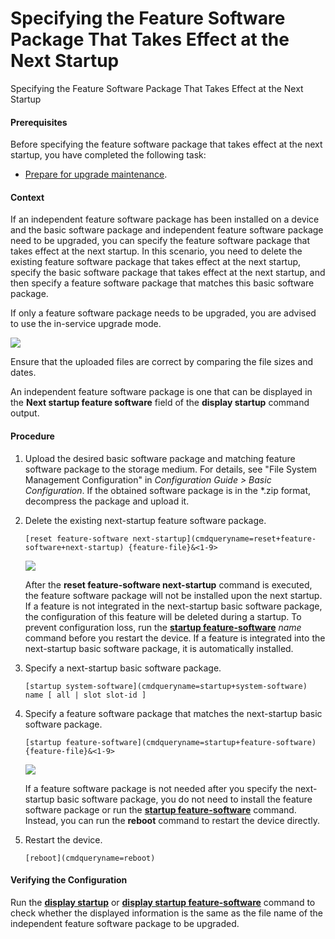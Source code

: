 Specifying the Feature Software Package That Takes Effect at the Next Startup
=============================================================================

Specifying the Feature Software Package That Takes Effect at the Next Startup

#### Prerequisites

Before specifying the feature software package that takes effect at the next startup, you have completed the following task:

* [Prepare for upgrade maintenance](gx_upgrade_cfg_0005.html).

#### Context

If an independent feature software package has been installed on a device and the basic software package and independent feature software package need to be upgraded, you can specify the feature software package that takes effect at the next startup. In this scenario, you need to delete the existing feature software package that takes effect at the next startup, specify the basic software package that takes effect at the next startup, and then specify a feature software package that matches this basic software package.

If only a feature software package needs to be upgraded, you are advised to use the in-service upgrade mode.

![](public_sys-resources/note_3.0-en-us.png) 

Ensure that the uploaded files are correct by comparing the file sizes and dates.

An independent feature software package is one that can be displayed in the **Next startup feature software** field of the **display startup** command output.



#### Procedure

1. Upload the desired basic software package and matching feature software package to the storage medium. For details, see "File System Management Configuration" in *Configuration Guide > Basic Configuration*. If the obtained software package is in the \*.zip format, decompress the package and upload it.
2. Delete the existing next-startup feature software package.
   
   
   ```
   [reset feature-software next-startup](cmdqueryname=reset+feature-software+next-startup) {feature-file}&<1-9>
   ```
   ![](public_sys-resources/note_3.0-en-us.png) 
   
   After the **reset feature-software next-startup** command is executed, the feature software package will not be installed upon the next startup. If a feature is not integrated in the next-startup basic software package, the configuration of this feature will be deleted during a startup. To prevent configuration loss, run the [**startup feature-software**](cmdqueryname=startup+feature-software) *name* command before you restart the device. If a feature is integrated into the next-startup basic software package, it is automatically installed.
3. Specify a next-startup basic software package.
   
   
   ```
   [startup system-software](cmdqueryname=startup+system-software) name [ all | slot slot-id ]
   ```
4. Specify a feature software package that matches the next-startup basic software package.
   
   
   ```
   [startup feature-software](cmdqueryname=startup+feature-software) {feature-file}&<1-9>
   ```
   ![](public_sys-resources/note_3.0-en-us.png) 
   
   If a feature software package is not needed after you specify the next-startup basic software package, you do not need to install the feature software package or run the [**startup feature-software**](cmdqueryname=startup+feature-software) command. Instead, you can run the **reboot** command to restart the device directly.
5. Restart the device.
   
   
   ```
   [reboot](cmdqueryname=reboot)
   ```

#### Verifying the Configuration

Run the [**display startup**](cmdqueryname=display+startup) or [**display startup feature-software**](cmdqueryname=display+startup+feature-software) command to check whether the displayed information is the same as the file name of the independent feature software package to be upgraded.